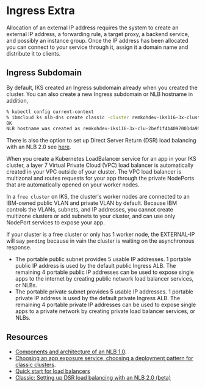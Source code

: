 # Ingress Extra

Allocation of an external IP address requires the system to create an external IP address, a forwarding rule, a target proxy, a backend service, and possibly an instance group. Once the IP address has been allocated you can connect to your service through it, assign it a domain name and distribute it to clients.

## Ingress Subdomain

By default, IKS created an Ingress subdomain already when you created the cluster. You can also create a new Ingress subdomain or NLB hostname in addition,

```bash
% kubectl config current-context
% ibmcloud ks nlb-dns create classic -cluster remkohdev-iks116-3x-cluster --ip 169.48.75.82
OK
NLB hostname was created as remkohdev-iks116-3x-clu-2bef1f4b4097001da9502000c44fc2b2-0001.us-south.containers.appdomain.cloud
```

There is also the option to set up Direct Server Return (DSR) load balancing with an NLB 2.0 see [here](https://cloud.ibm.com/docs/containers?topic=containers-loadbalancer-v2).

When you create a Kubernetes LoadBalancer service for an app in your IKS cluster, a layer 7 Virtual Private Cloud (VPC) load balancer is automatically created in your VPC outside of your cluster. The VPC load balancer is multizonal and routes requests for your app through the private NodePorts that are automatically opened on your worker nodes.

In a `free cluster` on IKS, the cluster's worker nodes are connected to an IBM-owned public VLAN and private VLAN by default. Because IBM controls the VLANs, subnets, and IP addresses, you cannot create multizone clusters or add subnets to your cluster, and can use only NodePort services to expose your app.

If your cluster is a free cluster or only has 1 worker node, the EXTERNAL-IP will say `pending` because in vain the cluster is waiting on the asynchronous response.

- The portable public subnet provides 5 usable IP addresses. 1 portable public IP address is used by the default public Ingress ALB. The remaining 4 portable public IP addresses can be used to expose single apps to the internet by creating public network load balancer services, or NLBs.
- The portable private subnet provides 5 usable IP addresses. 1 portable private IP address is used by the default private Ingress ALB. The remaining 4 portable private IP addresses can be used to expose single apps to a private network by creating private load balancer services, or NLBs.

## Resources

- [Components and architecture of an NLB 1.0](https://cloud.ibm.com/docs/containers?topic=containers-loadbalancer-about#v1_planning).
- [Choosing an app exposure service, choosing a deployment pattern for classic clusters](https://cloud.ibm.com/docs/containers?topic=containers-cs_network_planning#pattern_public).
- [Quick start for load balancers](https://cloud.ibm.com/docs/containers?topic=containers-loadbalancer-qs)
- [Classic: Setting up DSR load balancing with an NLB 2.0 (beta)](https://cloud.ibm.com/docs/containers?topic=containers-loadbalancer-v2)
